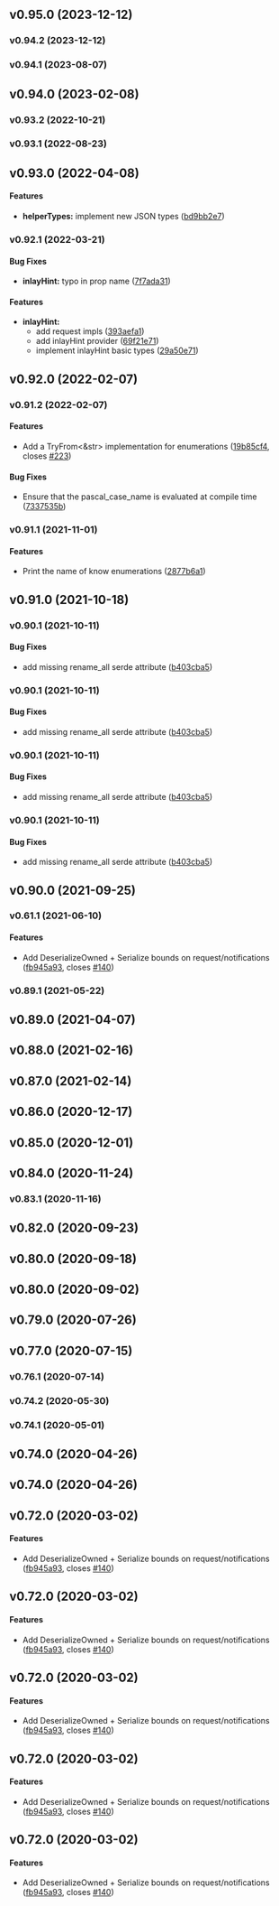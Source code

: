 <a name="v0.95.0"></a>
## v0.95.0 (2023-12-12)




<a name="v0.94.2"></a>
### v0.94.2 (2023-12-12)




<a name="v0.94.1"></a>
### v0.94.1 (2023-08-07)




<a name="v0.94.0"></a>
## v0.94.0 (2023-02-08)




<a name="v0.93.2"></a>
### v0.93.2 (2022-10-21)




<a name="v0.93.1"></a>
### v0.93.1 (2022-08-23)




<a name="v0.93.0"></a>
## v0.93.0 (2022-04-08)


#### Features

* **helperTypes:**  implement new JSON types ([bd9bb2e7](https://github.com/gluon-lang/lsp-types/commit/bd9bb2e74171b0194be51085c822c3ccbbb68b7b))



<a name="v0.92.1"></a>
### v0.92.1 (2022-03-21)


#### Bug Fixes

* **inlayHint:**  typo in prop name ([7f7ada31](https://github.com/gluon-lang/lsp-types/commit/7f7ada310fa045ef628dc36f97b8564408fcec6a))

#### Features

* **inlayHint:**
  *  add request impls ([393aefa1](https://github.com/gluon-lang/lsp-types/commit/393aefa18b3c900c3f1ac8f6337b7098bdc4365a))
  *  add inlayHint provider ([69f21e71](https://github.com/gluon-lang/lsp-types/commit/69f21e714df305643aa727cbf745b439bbd8c112))
  *  implement inlayHint basic types ([29a50e71](https://github.com/gluon-lang/lsp-types/commit/29a50e71461f72d2fa2aea90fa03f61adf062074))



<a name="v0.92.0"></a>
## v0.92.0 (2022-02-07)




<a name="v0.91.2"></a>
### v0.91.2 (2022-02-07)


#### Features

*   Add a TryFrom<&str> implementation for enumerations ([19b85cf4](https://github.com/gluon-lang/lsp-types/commit/19b85cf4a7b5396a89d364e271c3867eb6c840e4), closes [#223](https://github.com/gluon-lang/lsp-types/issues/223))

#### Bug Fixes

*   Ensure that the pascal_case_name is evaluated at compile time ([7337535b](https://github.com/gluon-lang/lsp-types/commit/7337535b79000912f859319455cd371af77d1899))



<a name="v0.91.1"></a>
### v0.91.1 (2021-11-01)


#### Features

*   Print the name of know enumerations ([2877b6a1](https://github.com/gluon-lang/lsp-types/commit/2877b6a131ef5c28310b972126f6d1b23cd97788))



<a name="v0.91.0"></a>
## v0.91.0 (2021-10-18)




<a name="v0.90.1"></a>
### v0.90.1 (2021-10-11)


#### Bug Fixes

*   add missing rename_all serde attribute ([b403cba5](https://github.com/gluon-lang/lsp-types/commit/b403cba5fb568f7f1bda3ea2929822269797f7f3))



<a name="v0.90.1"></a>
### v0.90.1 (2021-10-11)


#### Bug Fixes

*   add missing rename_all serde attribute ([b403cba5](https://github.com/gluon-lang/lsp-types/commit/b403cba5fb568f7f1bda3ea2929822269797f7f3))



<a name="v0.90.1"></a>
### v0.90.1 (2021-10-11)


#### Bug Fixes

*   add missing rename_all serde attribute ([b403cba5](https://github.com/gluon-lang/lsp-types/commit/b403cba5fb568f7f1bda3ea2929822269797f7f3))



<a name="v0.90.1"></a>
### v0.90.1 (2021-10-11)


#### Bug Fixes

*   add missing rename_all serde attribute ([b403cba5](https://github.com/gluon-lang/lsp-types/commit/b403cba5fb568f7f1bda3ea2929822269797f7f3))



<a name="v0.90.0"></a>
## v0.90.0 (2021-09-25)




<a name="v0.61.1"></a>
### v0.61.1 (2021-06-10)


#### Features

*   Add DeserializeOwned + Serialize bounds on request/notifications ([fb945a93](https://github.com/gluon-lang/lsp-types/commit/fb945a9347b353dd9bc5aab99a86731bebd94c15), closes [#140](https://github.com/gluon-lang/lsp-types/issues/140))



<a name="v0.89.1"></a>
### v0.89.1 (2021-05-22)




<a name="v0.89.0"></a>
## v0.89.0 (2021-04-07)




<a name="v0.88.0"></a>
## v0.88.0 (2021-02-16)




<a name="v0.87.0"></a>
## v0.87.0 (2021-02-14)




<a name="v0.86.0"></a>
## v0.86.0 (2020-12-17)




<a name="v0.85.0"></a>
## v0.85.0 (2020-12-01)




<a name="v0.84.0"></a>
## v0.84.0 (2020-11-24)




<a name="v0.83.1"></a>
### v0.83.1 (2020-11-16)




<a name="v0.82.0"></a>
## v0.82.0 (2020-09-23)




<a name="v0.80.0"></a>
## v0.80.0 (2020-09-18)




<a name="v0.80.0"></a>
## v0.80.0 (2020-09-02)




<a name="v0.79.0"></a>
## v0.79.0 (2020-07-26)




<a name="v0.77.0"></a>
## v0.77.0 (2020-07-15)




<a name="v0.76.1"></a>
### v0.76.1 (2020-07-14)




<a name="v0.74.2"></a>
### v0.74.2 (2020-05-30)




<a name="v0.74.1"></a>
### v0.74.1 (2020-05-01)




<a name="v0.74.0"></a>
## v0.74.0 (2020-04-26)




<a name="v0.74.0"></a>
## v0.74.0 (2020-04-26)




<a name="v0.72.0"></a>
## v0.72.0 (2020-03-02)


#### Features

*   Add DeserializeOwned + Serialize bounds on request/notifications ([fb945a93](https://github.com/gluon-lang/lsp-types/commit/fb945a9347b353dd9bc5aab99a86731bebd94c15), closes [#140](https://github.com/gluon-lang/lsp-types/issues/140))



<a name="v0.72.0"></a>
## v0.72.0 (2020-03-02)


#### Features

*   Add DeserializeOwned + Serialize bounds on request/notifications ([fb945a93](https://github.com/gluon-lang/lsp-types/commit/fb945a9347b353dd9bc5aab99a86731bebd94c15), closes [#140](https://github.com/gluon-lang/lsp-types/issues/140))



<a name="v0.72.0"></a>
## v0.72.0 (2020-03-02)


#### Features

*   Add DeserializeOwned + Serialize bounds on request/notifications ([fb945a93](https://github.com/gluon-lang/lsp-types/commit/fb945a9347b353dd9bc5aab99a86731bebd94c15), closes [#140](https://github.com/gluon-lang/lsp-types/issues/140))



<a name="v0.72.0"></a>
## v0.72.0 (2020-03-02)


#### Features

*   Add DeserializeOwned + Serialize bounds on request/notifications ([fb945a93](https://github.com/gluon-lang/lsp-types/commit/fb945a9347b353dd9bc5aab99a86731bebd94c15), closes [#140](https://github.com/gluon-lang/lsp-types/issues/140))



<a name="v0.72.0"></a>
## v0.72.0 (2020-03-02)


#### Features

*   Add DeserializeOwned + Serialize bounds on request/notifications ([fb945a93](https://github.com/gluon-lang/lsp-types/commit/fb945a9347b353dd9bc5aab99a86731bebd94c15), closes [#140](https://github.com/gluon-lang/lsp-types/issues/140))



